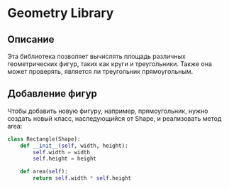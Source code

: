# Geometry Library

## Описание

Эта библиотека позволяет вычислять площадь различных геометрических фигур, таких как круги и треугольники. Также она может проверять, является ли треугольник прямоугольным.

## Добавление фигур

Чтобы добавить новую фигуру, например, прямоугольник, нужно создать новый класс, наследующийся от Shape, и реализовать метод area:

```python
class Rectangle(Shape):
    def __init__(self, width, height):
        self.width = width
        self.height = height

    def area(self):
        return self.width * self.height

